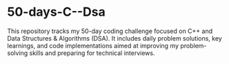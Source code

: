 # 50-days-C--Dsa
This repository tracks my 50-day coding challenge focused on C++ and Data Structures &amp; Algorithms (DSA). It includes daily problem solutions, key learnings, and code implementations aimed at improving my problem-solving skills and preparing for technical interviews.
